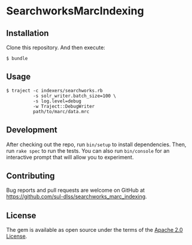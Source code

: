 # SearchworksMarcIndexing

## Installation

Clone this repository. And then execute:

    $ bundle

## Usage

```console
$ traject -c indexers/searchworks.rb
          -s solr_writer.batch_size=100 \
          -s log.level=debug
          -w Traject::DebugWriter
          path/to/marc/data.mrc
```

## Development

After checking out the repo, run `bin/setup` to install dependencies. Then, run `rake spec` to run the tests. You can also run `bin/console` for an interactive prompt that will allow you to experiment.

## Contributing

Bug reports and pull requests are welcome on GitHub at https://github.com/sul-dlss/searchworks_marc_indexing.

## License

The gem is available as open source under the terms of the [Apache 2.0 License](http://opensource.org/licenses/Apache-2.0).
